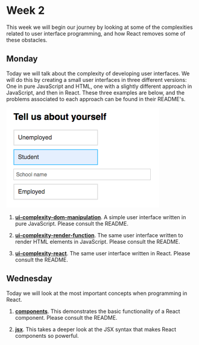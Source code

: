 # Week 2

This week we will begin our journey by looking at some of the complexities related to user interface programming, and how React removes some of these obstacles.

## Monday

Today we will talk about the complexity of developing user interfaces. We will do this by creating a small user interfaces in three different versions: One in pure JavaScript and HTML, one with a slightly different approach in JavaScript, and then in React. These three examples are below, and the problems associated to each approach can be found in their README's.

![The simple UI that we will build](images/simple-ui.png)

1. **[ui-complexity-dom-manipulation](ui-complexity-dom-manipulation)**. A simple user interface written in pure JavaScript. Please consult the README.

1. **[ui-complexity-render-function](ui-complexity-render-function)**. The same user interface written to render HTML elements in JavaScript. Please consult the README.

1. **[ui-complexity-react](ui-complexity-react)**. The same user interface written in React. Please consult the README.

## Wednesday

Today we will look at the most important concepts when programming in React.

1. **[components](components)**. This demonstrates the basic functionality of a React component. Please consult the README.

1. **[jsx](jsx)**. This takes a deeper look at the JSX syntax that makes React components so powerful.
